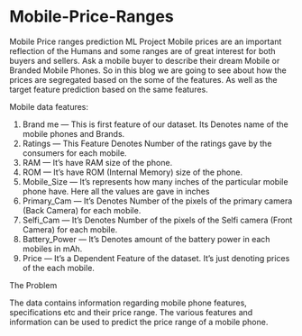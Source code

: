 # Mobile-Price-Ranges
Mobile Price ranges prediction ML Project
Mobile prices are an important reflection of the Humans and some ranges are of great interest for both buyers and sellers. Ask a mobile buyer to describe their dream Mobile or Branded Mobile Phones. So in this blog we are going to see about how the prices are segregated based on the some of the features. As well as the target feature prediction based on the same features.

Mobile data features:

1. Brand me — This is first feature of our dataset. Its Denotes name of the mobile phones and Brands.
2. Ratings — This Feature Denotes Number of the ratings gave by the consumers for each mobile.
3. RAM — It’s have RAM size of the phone.
4. ROM — It’s have ROM (Internal Memory) size of the phone.
5. Mobile_Size — It’s represents how many inches of the particular mobile phone have. Here all the values are gave in inches
6. Primary_Cam — It’s Denotes Number of the pixels of the primary camera (Back Camera) for each mobile.
7. Selfi_Cam — It’s Denotes Number of the pixels of the Selfi camera (Front Camera) for each mobile.
8. Battery_Power — It’s Denotes amount of the battery power in each mobiles in mAh.
9. Price — It’s a Dependent Feature of the dataset. It’s just denoting prices of the each mobile.

The Problem

The data contains information regarding mobile phone features, specifications etc and their price range. The various features and information can be used to predict the price range of a mobile phone.
